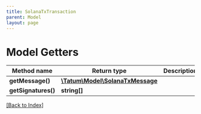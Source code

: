 ```yaml
---
title: SolanaTxTransaction
parent: Model
layout: page
---
```


# Model Getters

Method name | Return type | Description | Notes
------------ | ------------- | ------------- | -------------
**getMessage()** | [**\Tatum\Model\SolanaTxMessage**](SolanaTxMessage.md) |  | [optional]
**getSignatures()** | **string[]** |  | [optional]

[[Back to Index]](../index.md)
